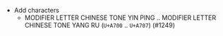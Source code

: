  * Add characters
   - MODIFIER LETTER CHINESE TONE YIN PING .. MODIFIER LETTER CHINESE TONE YANG RU (`U+A700` .. `U+A707`) (#1249)
